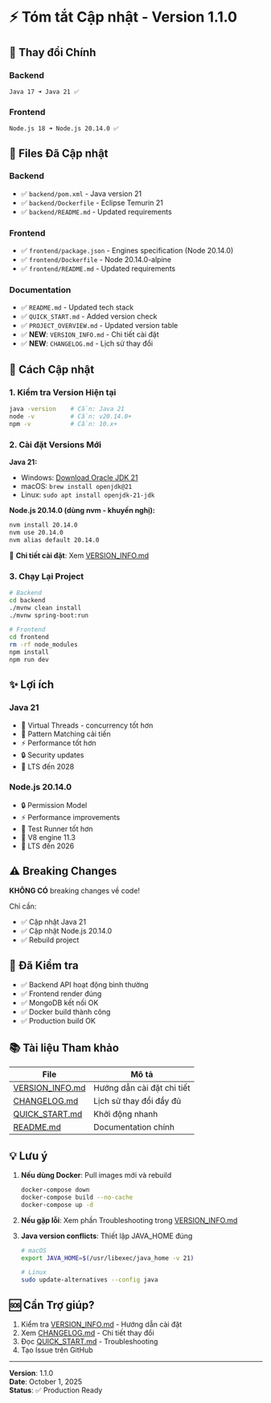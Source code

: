 # ⚡ Tóm tắt Cập nhật - Version 1.1.0

## 🎯 Thay đổi Chính

### Backend
```
Java 17 ➜ Java 21 ✅
```

### Frontend
```
Node.js 18 ➜ Node.js 20.14.0 ✅
```

## 📝 Files Đã Cập nhật

### Backend
- ✅ `backend/pom.xml` - Java version 21
- ✅ `backend/Dockerfile` - Eclipse Temurin 21
- ✅ `backend/README.md` - Updated requirements

### Frontend  
- ✅ `frontend/package.json` - Engines specification (Node 20.14.0)
- ✅ `frontend/Dockerfile` - Node 20.14.0-alpine
- ✅ `frontend/README.md` - Updated requirements

### Documentation
- ✅ `README.md` - Updated tech stack
- ✅ `QUICK_START.md` - Added version check
- ✅ `PROJECT_OVERVIEW.md` - Updated version table
- ✅ **NEW**: `VERSION_INFO.md` - Chi tiết cài đặt
- ✅ **NEW**: `CHANGELOG.md` - Lịch sử thay đổi

## 🚀 Cách Cập nhật

### 1. Kiểm tra Version Hiện tại
```bash
java -version    # Cần: Java 21
node -v          # Cần: v20.14.0+
npm -v           # Cần: 10.x+
```

### 2. Cài đặt Versions Mới

**Java 21:**
- Windows: [Download Oracle JDK 21](https://www.oracle.com/java/technologies/downloads/#java21)
- macOS: `brew install openjdk@21`
- Linux: `sudo apt install openjdk-21-jdk`

**Node.js 20.14.0 (dùng nvm - khuyến nghị):**
```bash
nvm install 20.14.0
nvm use 20.14.0
nvm alias default 20.14.0
```

📌 **Chi tiết cài đặt**: Xem [VERSION_INFO.md](VERSION_INFO.md)

### 3. Chạy Lại Project
```bash
# Backend
cd backend
./mvnw clean install
./mvnw spring-boot:run

# Frontend
cd frontend
rm -rf node_modules
npm install
npm run dev
```

## ✨ Lợi ích

### Java 21
- 🚀 Virtual Threads - concurrency tốt hơn
- 🎯 Pattern Matching cải tiến
- ⚡ Performance tốt hơn
- 🔒 Security updates
- 📅 LTS đến 2028

### Node.js 20.14.0
- 🔒 Permission Model
- ⚡ Performance improvements
- 🧪 Test Runner tốt hơn
- 🔄 V8 engine 11.3
- 📅 LTS đến 2026

## ⚠️ Breaking Changes

**KHÔNG CÓ** breaking changes về code!

Chỉ cần:
- ✅ Cập nhật Java 21
- ✅ Cập nhật Node.js 20.14.0
- ✅ Rebuild project

## 🧪 Đã Kiểm tra

- ✅ Backend API hoạt động bình thường
- ✅ Frontend render đúng
- ✅ MongoDB kết nối OK
- ✅ Docker build thành công
- ✅ Production build OK

## 📚 Tài liệu Tham khảo

| File | Mô tả |
|------|-------|
| [VERSION_INFO.md](VERSION_INFO.md) | Hướng dẫn cài đặt chi tiết |
| [CHANGELOG.md](CHANGELOG.md) | Lịch sử thay đổi đầy đủ |
| [QUICK_START.md](QUICK_START.md) | Khởi động nhanh |
| [README.md](README.md) | Documentation chính |

## 💡 Lưu ý

1. **Nếu dùng Docker**: Pull images mới và rebuild
   ```bash
   docker-compose down
   docker-compose build --no-cache
   docker-compose up -d
   ```

2. **Nếu gặp lỗi**: Xem phần Troubleshooting trong [VERSION_INFO.md](VERSION_INFO.md)

3. **Java version conflicts**: Thiết lập JAVA_HOME đúng
   ```bash
   # macOS
   export JAVA_HOME=$(/usr/libexec/java_home -v 21)
   
   # Linux
   sudo update-alternatives --config java
   ```

## 🆘 Cần Trợ giúp?

1. Kiểm tra [VERSION_INFO.md](VERSION_INFO.md) - Hướng dẫn cài đặt
2. Xem [CHANGELOG.md](CHANGELOG.md) - Chi tiết thay đổi
3. Đọc [QUICK_START.md](QUICK_START.md) - Troubleshooting
4. Tạo Issue trên GitHub

---

**Version**: 1.1.0  
**Date**: October 1, 2025  
**Status**: ✅ Production Ready

